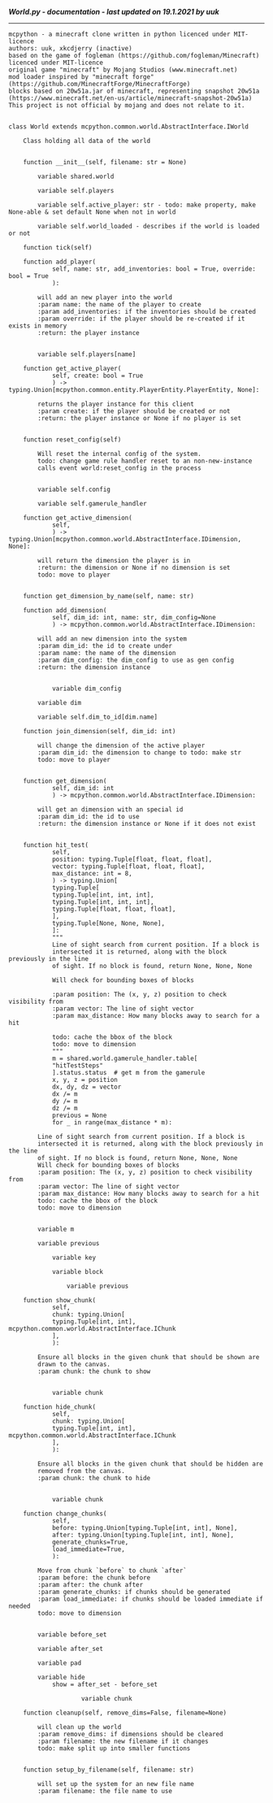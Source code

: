 ***World.py - documentation - last updated on 19.1.2021 by uuk***
___

    mcpython - a minecraft clone written in python licenced under MIT-licence
    authors: uuk, xkcdjerry (inactive)
    based on the game of fogleman (https://github.com/fogleman/Minecraft) licenced under MIT-licence
    original game "minecraft" by Mojang Studios (www.minecraft.net)
    mod loader inspired by "minecraft forge" (https://github.com/MinecraftForge/MinecraftForge)
    blocks based on 20w51a.jar of minecraft, representing snapshot 20w51a
    (https://www.minecraft.net/en-us/article/minecraft-snapshot-20w51a)
    This project is not official by mojang and does not relate to it.


    class World extends mcpython.common.world.AbstractInterface.IWorld
        
        Class holding all data of the world


        function __init__(self, filename: str = None)

            variable shared.world

            variable self.players

            variable self.active_player: str - todo: make property, make None-able & set default None when not in world

            variable self.world_loaded - describes if the world is loaded or not

        function tick(self)

        function add_player(
                self, name: str, add_inventories: bool = True, override: bool = True
                ):
            
            will add an new player into the world
            :param name: the name of the player to create
            :param add_inventories: if the inventories should be created
            :param override: if the player should be re-created if it exists in memory
            :return: the player instance


            variable self.players[name]

        function get_active_player(
                self, create: bool = True
                ) -> typing.Union[mcpython.common.entity.PlayerEntity.PlayerEntity, None]:
            
            returns the player instance for this client
            :param create: if the player should be created or not
            :return: the player instance or None if no player is set


        function reset_config(self)
            
            Will reset the internal config of the system.
            todo: change game rule handler reset to an non-new-instance
            calls event world:reset_config in the process


            variable self.config

            variable self.gamerule_handler

        function get_active_dimension(
                self,
                ) -> typing.Union[mcpython.common.world.AbstractInterface.IDimension, None]:
            
            will return the dimension the player is in
            :return: the dimension or None if no dimension is set
            todo: move to player


        function get_dimension_by_name(self, name: str)

        function add_dimension(
                self, dim_id: int, name: str, dim_config=None
                ) -> mcpython.common.world.AbstractInterface.IDimension:
            
            will add an new dimension into the system
            :param dim_id: the id to create under
            :param name: the name of the dimension
            :param dim_config: the dim_config to use as gen config
            :return: the dimension instance


                variable dim_config

            variable dim

            variable self.dim_to_id[dim.name]

        function join_dimension(self, dim_id: int)
            
            will change the dimension of the active player
            :param dim_id: the dimension to change to todo: make str
            todo: move to player


        function get_dimension(
                self, dim_id: int
                ) -> mcpython.common.world.AbstractInterface.IDimension:
            
            will get an dimension with an special id
            :param dim_id: the id to use
            :return: the dimension instance or None if it does not exist


        function hit_test(
                self,
                position: typing.Tuple[float, float, float],
                vector: typing.Tuple[float, float, float],
                max_distance: int = 8,
                ) -> typing.Union[
                typing.Tuple[
                typing.Tuple[int, int, int],
                typing.Tuple[int, int, int],
                typing.Tuple[float, float, float],
                ],
                typing.Tuple[None, None, None],
                ]:
                """
                Line of sight search from current position. If a block is
                intersected it is returned, along with the block previously in the line
                of sight. If no block is found, return None, None, None
                
                Will check for bounding boxes of blocks
                
                :param position: The (x, y, z) position to check visibility from
                :param vector: The line of sight vector
                :param max_distance: How many blocks away to search for a hit
                
                todo: cache the bbox of the block
                todo: move to dimension
                """
                m = shared.world.gamerule_handler.table[
                "hitTestSteps"
                ].status.status  # get m from the gamerule
                x, y, z = position
                dx, dy, dz = vector
                dx /= m
                dy /= m
                dz /= m
                previous = None
                for _ in range(max_distance * m):
            
            Line of sight search from current position. If a block is
            intersected it is returned, along with the block previously in the line
            of sight. If no block is found, return None, None, None
            Will check for bounding boxes of blocks
            :param position: The (x, y, z) position to check visibility from
            :param vector: The line of sight vector
            :param max_distance: How many blocks away to search for a hit
            todo: cache the bbox of the block
            todo: move to dimension


            variable m

            variable previous

                variable key

                variable block

                    variable previous

        function show_chunk(
                self,
                chunk: typing.Union[
                typing.Tuple[int, int], mcpython.common.world.AbstractInterface.IChunk
                ],
                ):
            
            Ensure all blocks in the given chunk that should be shown are
            drawn to the canvas.
            :param chunk: the chunk to show


                variable chunk

        function hide_chunk(
                self,
                chunk: typing.Union[
                typing.Tuple[int, int], mcpython.common.world.AbstractInterface.IChunk
                ],
                ):
            
            Ensure all blocks in the given chunk that should be hidden are
            removed from the canvas.
            :param chunk: the chunk to hide


                variable chunk

        function change_chunks(
                self,
                before: typing.Union[typing.Tuple[int, int], None],
                after: typing.Union[typing.Tuple[int, int], None],
                generate_chunks=True,
                load_immediate=True,
                ):
            
            Move from chunk `before` to chunk `after`
            :param before: the chunk before
            :param after: the chunk after
            :param generate_chunks: if chunks should be generated
            :param load_immediate: if chunks should be loaded immediate if needed
            todo: move to dimension


            variable before_set

            variable after_set

            variable pad

            variable hide
                show = after_set - before_set

                        variable chunk

        function cleanup(self, remove_dims=False, filename=None)
            
            will clean up the world
            :param remove_dims: if dimensions should be cleared
            :param filename: the new filename if it changes
            todo: make split up into smaller functions


        function setup_by_filename(self, filename: str)
            
            will set up the system for an new file name
            :param filename: the file name to use
